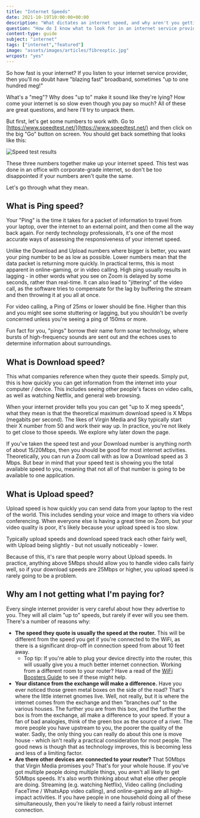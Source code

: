 ```yaml
---
title: "Internet Speeds"
date: 2021-10-19T10:00:00+00:00
description: "What dictates an internet speed, and why aren't you getting what you paid for?"
question: "How do I know what to look for in an internet service provider?"
content-type: guide
subject: "internet"
tags: ["internet","featured"]
image: "assets/images/articles/fibreoptic.jpg"
wrcpost: "yes"
---
```


So how fast is your internet? If you listen to your internet service provider, then you'll no doubt have "blazing fast" broadband, sometimes "up to one hundred meg!"
 
What's a "meg"? Why does "up to" make it sound like they're lying? How come your internet is so slow even though you pay so much? All of these are great questions, and here I'll try to unpack them.
 
But first, let's get some numbers to work with. Go to [https://www.speedtest.net/](https://www.speedtest.net/) and then click on the big "Go" button on screen. You should get back something that looks like this:

![Speed test results]({{site.url}}/assets/images/articles/internet-speed-test.jpg)

These three numbers together make up your internet speed. This test was done in an office with corporate-grade internet, so don't be too disappointed if your numbers aren't quite the same.
 
Let's go through what they mean.

## What is Ping speed?
Your "Ping" is the time it takes for a packet of information to travel from your laptop, over the internet to an external point, and then come all the way back again. For nerdy technology professionals, it's one of the most accurate ways of assessing the responsiveness of your internet speed. 
 
Unlike the Download and Upload numbers where bigger is better, you want your ping number to be as low as possible. Lower numbers mean that the data packet is returning more quickly. In practical terms, this is most apparent in online-gaming, or in video calling. High ping usually results in lagging - in other words what you see on Zoom is delayed by some seconds, rather than real-time. It can also lead to "jittering" of the video call, as the software tries to compensate for the lag by buffering the stream and then throwing it at you all at once.
 
For video calling, a Ping of 25ms or lower should be fine. Higher than this and you might see some stuttering or lagging, but you shouldn't be overly concerned unless you're seeing a ping of 150ms or more.
 
Fun fact for you, "pings" borrow their name form sonar technology, where bursts of high-frequency sounds are sent out and the echoes uses to determine information about surroundings.

## What is Download speed?
This what companies reference when they quote their speeds. Simply put, this is how quickly you can get information from the internet into your computer / device. This includes seeing other people's faces on video calls, as well as watching Netflix, and general web browsing.
 
When your internet provider tells you you can get "up to X meg speeds", what they mean is that the theoretical maximum download speed is X Mbps (megabits per second). The likes of Virgin Media and Sky typically start their X number from 50 and work their way up. In practice, you're not likely to get close to those speeds. We explore why later down the page.
 
If you've taken the speed test and your Download number is anything north of about 15/20Mbps, then you should be good for most internet activities. Theoretically, you can run a Zoom call with as low a Download speed as 3 Mbps. But bear in mind that your speed test is showing you the total available speed to you, meaning that not all of that number is going to be available to one application.

## What is Upload speed?
Upload speed is how quickly you can send data from your laptop to the rest of the world. This includes sending your voice and image to others via video conferencing. When everyone else is having a great time on Zoom, but your video quality is poor, it's likely because your upload speed is too slow.
 
Typically upload speeds and download speed track each other fairly well, with Upload being slightly - but not usually noticeably - lower.
 
Because of this, it's rare that people worry about Upload speeds. In practice, anything above 5Mbps should allow you to handle video calls fairly well, so if your download speeds are 25Mbps or higher, you upload speed is rarely going to be a problem.

## Why am I not getting what I'm paying for?
Every single internet provider is very careful about how they advertise to you. They will all claim "up to" speeds, but rarely if ever will you see them. There's a number of reasons why:
 
* **The speed they quote is usually the speed at the router.** This will be different from the speed you get if you're connected to the WiFi, as there is a significant drop-off in connection speed from about 10 feet away.
    * Top tip: If you're able to plug your device directly into the router, this will usually give you a much better internet connection. Working from a different room to your router? Have a read of the [WiFi Boosters Guide]({{site.url}}/guides/wifi-boosters/) to see if these might help.
* **Your distance from the exchange will make a difference.** Have you ever noticed those green metal boxes on the side of the road? That's where the little internet gnomes live. Well, not really, but it is where the internet comes from the exchange and then "branches out" to the various houses. The further you are from this box, and the further the box is from the exchange, all make a difference to your speed. If your a fan of bad analogies, think of the green box as the source of a river. The more people you have upstream to you, the poorer the quality of the water. Sadly, the only thing you can really do about this one is move house - which isn't really a practical consideration for most people. The good news is though that as technology improves, this is becoming less and less of a limiting factor.
* **Are there other devices are connected to your router?** That 50Mbps that Virgin Media promises you? That's for your whole house. If you've got multiple people doing multiple things, you aren't all likely to get 50Mbps speeds. It's also worth thinking about what else other people are doing. Streaming (e.g. watching Netflix), Video calling (including FaceTime / WhatsApp video calling), and online-gaming are all high-impact activities. If you have people in one household doing all of these simultaneously, then you're likely to need a fairly robust internet connection.